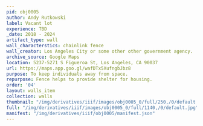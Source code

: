 ```yaml
---
pid: obj0005
author: Andy Rutkowski
label: Vacant lot
experience: TBD
_date: 2018 - 2024
artifact_type: wall
wall_characterstics: chainlink fence
wall_creator: Los Angeles City or some other other government agency.
archive_source: Google Maps
location: 5237-5271 S Figueroa St, Los Angeles, CA 90037
url: https://maps.app.goo.gl/wafDTx5XufngbJbz8
purpose: To keep individuals away from space.
repurpose: Fence helps to provide shelter for housing.
order: '04'
layout: walls_item
collection: walls
thumbnail: "/img/derivatives/iiif/images/obj0005_0/full/250,/0/default.jpg"
full: "/img/derivatives/iiif/images/obj0005_0/full/1140,/0/default.jpg"
manifest: "/img/derivatives/iiif/obj0005/manifest.json"
---
```

